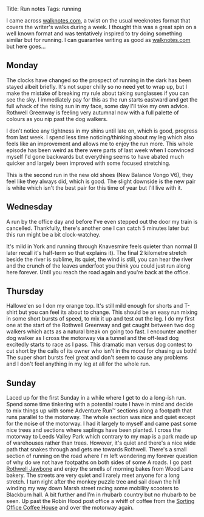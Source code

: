 Title: Run notes
Tags: running

I came across [walknotes.com](https://walknotes.com), a twist on the usual weeknotes format that covers the writer's
walks during a week. I thought this was a great spin on a well known format and was tentatively inspired to try doing
something similar but for running. I can guarantee writing as good as [walknotes.com](https://walknotes.com) but here goes...

## Monday

The clocks have changed so the prospect of running in the dark has been stayed albeit briefly. It's not super chilly
so no need yet to wrap up, but I make the mistake of breaking my rule about taking sunglasses if you can see the sky.
I immediately pay for this as the run starts eastward and get the full whack of the rising sun in my face, some day
I'll take my own advice. Rothwell Greenway is feeling very autumnal now with a full palette of colours as you nip past
the dog walkers.

I don't notice any tightness in my shins until late on, which is good, progress from last week. I spend less time noticing/thinking
about my leg which also feels like an improvement and allows me to enjoy the run more. This whole episode has been weird
as there were parts of last week when I convinced myself I'd gone backwards but everything seems to have abated much quicker
and largely been improved with some focused stretching.

This is the second run in the new old shoes (New Balance Vongo V6), they feel like they always did, which is good. 
The slight downside is the new pair is white which isn't the best pair for this time of year but I'll live with it.

## Wednesday

A run by the office day and before I've even stepped out the door my train is cancelled. Thankfully, there's another one
I can catch 5 minutes later but this run might be a bit clock-watchey.

It's mild in York and running through Knavesmire feels quieter than normal (I later recall it's half-term so that explains it).
The final 2 kilometre stretch beside the river is sublime, its quiet, the wind is still, you can hear the river and the 
crunch of the leaves underfoot you think you could just run along here forever. Until you reach the road again and you're
back at the office.

## Thursday

Hallowe'en so I don my orange top. It's still mild enough for shorts and T-shirt but you can feel its about to change.
This should be an easy run mixing in some short bursts of speed, to mix it up and test out the leg. I do my first one
at the start of the Rothwell Greenway and get caught between two dog walkers which acts as a natural break on going too fast.
I encounter another dog walker as I cross the motorway via a tunnel and the off-lead dog excitedly starts to race as I pass.
This dramatic man versus dog contest to cut short by the calls of its owner who isn't in the mood for chasing us both!
The super short bursts feel great and don't seem to cause any problems and I don't feel anything in my leg at all for the
whole run.

## Sunday

Laced up for the first Sunday in a while where I get to do a long-ish run. Spend some time tinkering with a potential route 
I have in mind and decide to mix things up with some Adventure Run&#8482; sections along a footpath that runs parallel to the motorway. 
The whole section was nice and quiet except for the noise of the motorway. I had it largely to myself and came past some nice trees
and sections where saplings have been planted. I cross the motorway to Leeds Valley Park which contrary to my map is a park 
made up of warehouses rather than trees. However, it's quiet and there's a nice wide path that snakes through and gets me towards Rothwell. 
There's a small section of running on the road where I'm left wondering my forever question of why do we not have footpaths 
on both sides of some A roads. I go past [Rothwell Jawbone](https://www.yorkshireeveningpost.co.uk/retro/rothwell-whalebone-arch-the-fascinating-story-of-how-this-maritime-monument-became-a-symbol-for-leeds-town-4736229)
and enjoy the smells of morning bakes from Wood Lane bakery. The streets are very quiet and I rarely meet anyone for a long stretch. 
I turn right after the monkey puzzle tree and sail down the hill winding my way down Marsh street racing some mobility scooters to Blackburn hall. 
A bit further and I’m in rhubarb country but no rhubarb to be seen. Up past the Robin Hood post office a whiff of coffee 
from the [Sorting Office Coffee House](https://www.instagram.com/thesortingofficecoffeehouse/) and over the motorway again.
